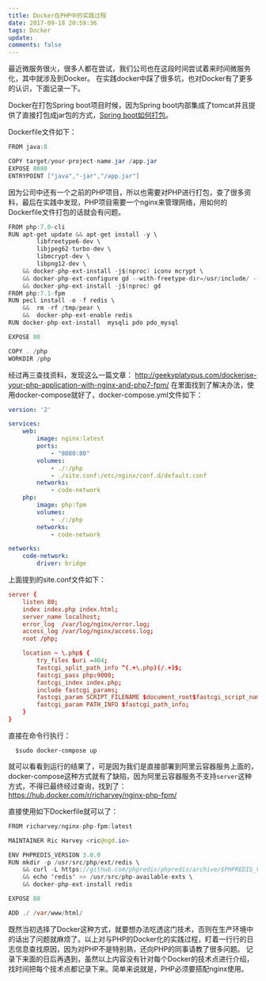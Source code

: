 ```yaml
---
title: Docker在PHP中的实践过程
date: 2017-09-18 20:59:36
tags: Docker
update:
comments: false
---
```

最近微服务很火，很多人都在尝试，我们公司也在这段时间尝试着来时间微服务化，其中就涉及到Docker。
在实践docker中踩了很多坑，也对Docker有了更多的认识，下面记录一下。
<!--more-->

Docker在打包Spring boot项目时候，因为Spring boot内部集成了tomcat并且提供了直接打包成jar包的方式，[Spring boot如何打包](https://docs.spring.io/spring-boot/docs/current/reference/html/build-tool-plugins-maven-plugin.html)。

Dockerfile文件如下：
```Java
FROM java:8

COPY target/your-project-name.jar /app.jar
EXPOSE 8080
ENTRYPOINT ["java","-jar","/app.jar"]

```

因为公司中还有一个之前的PHP项目，所以也需要对PHP进行打包，查了很多资料，最后在实践中发现，PHP项目需要一个nginx来管理网络，用如何的Dockerfile文件打包的话就会有问题。
```java
FROM php:7.0-cli
RUN apt-get update && apt-get install -y \
        libfreetype6-dev \
        libjpeg62-turbo-dev \
        libmcrypt-dev \
        libpng12-dev \
    && docker-php-ext-install -j$(nproc) iconv mcrypt \
    && docker-php-ext-configure gd --with-freetype-dir=/usr/include/ --with-jpeg-dir=/usr/include/ \
    && docker-php-ext-install -j$(nproc) gd
FROM php:7.1-fpm
RUN pecl install -o -f redis \
    &&  rm -rf /tmp/pear \
    &&  docker-php-ext-enable redis
RUN docker-php-ext-install  mysqli pdo pdo_mysql

EXPOSE 80

COPY . /php
WORKDIR /php
```
经过再三查找资料，发现这么一篇文章：
http://geekyplatypus.com/dockerise-your-php-application-with-nginx-and-php7-fpm/
在里面找到了解决办法，使用docker-compose就好了，docker-compose.yml文件如下：
```yml
version: '2'

services:
    web:
        image: nginx:latest
        ports:
            - "8080:80"
        volumes:
            - ./:/php
            - ./site.conf:/etc/nginx/conf.d/default.conf
        networks:
            - code-network
    php:
        image: php:fpm
        volumes:
            - ./:/php
        networks:
            - code-network

networks:
    code-network:
        driver: bridge

```
上面提到的site.conf文件如下：
```conf
server {
    listen 80;
    index index.php index.html;
    server_name localhost;
    error_log  /var/log/nginx/error.log;
    access_log /var/log/nginx/access.log;
    root /php;

    location ~ \.php$ {
        try_files $uri =404;
        fastcgi_split_path_info ^(.+\.php)(/.+)$;
        fastcgi_pass php:9000;
        fastcgi_index index.php;
        include fastcgi_params;
        fastcgi_param SCRIPT_FILENAME $document_root$fastcgi_script_name;
        fastcgi_param PATH_INFO $fastcgi_path_info;
    }
}
```
直接在命令行执行：
```
  $sudo docker-compose up
```
就可以看看到运行的结果了，可是因为我们是直接部署到阿里云容器服务上面的，docker-compose这种方式就有了缺陷，因为阿里云容器服务不支持``server``这种方式，不得已最终经过查询，找到了：
https://hub.docker.com/r/richarvey/nginx-php-fpm/

直接使用如下Dockerfile就可以了：
```Java
FROM richarvey/nginx-php-fpm:latest

MAINTAINER Ric Harvey <ric@ngd.io>

ENV PHPREDIS_VERSION 3.0.0
RUN mkdir -p /usr/src/php/ext/redis \
    && curl -L https://github.com/phpredis/phpredis/archive/$PHPREDIS_VERSION.tar.gz | tar xvz -C /usr/src/php/ext/redis --strip 1 \
    && echo 'redis' >> /usr/src/php-available-exts \
    && docker-php-ext-install redis

EXPOSE 80

ADD ./ /var/www/html/
```

既然当初选择了Docker这种方式，就要想办法吃透这门技术，否则在生产环境中的话出了问题就麻烦了。以上对与PHP的Docker化的实践过程，盯着一行行的日志信息查找原因，因为对PHP不是特别熟，还向PHP的同事请教了很多问题。
记录下来面的日后再遇到，虽然以上内容没有针对每个Docker的技术点进行介绍，找时间把每个技术点都记录下来。简单来说就是，PHP必须要搭配nginx使用。
